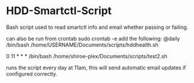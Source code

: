 # HDD-Smartctl-Script
Bash script used to read smartctl info and email whether passing or failing. 

can also be run from crontab
sudo crontab -e 
add the following: 
@daily /bin/bash /home/USERNAME/Documents/scripts/hddhealth.sh


0 11 * * * /bin/bash /home/shiroe-plex/Documents/scripts/test2.sh

runs the script every day at 11am, this will send automatic email updates if configured correctly.
